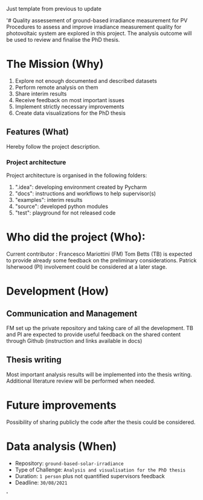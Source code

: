 Just template from previous to update

'# Quality assessement of ground-based irradiance measurement for PV
Procedures to assess and improve irradiance measurement quality for photovoltaic system are explored in this project.
The analysis outcome will be used to review and finalise the PhD thesis.

# The Mission (Why)
1. Explore not enough documented and described datasets
1. Perform remote analysis on them
1. Share interim results 
1. Receive feedback on most important issues
1. Implement strictly necessary improvements
1. Create data visualizations for the PhD thesis

## Features (What)
Hereby follow the project description.

### Project architecture
Project architecture is organised in the following folders:
1. ".idea": developing environment created by Pycharm
1. "docs": instructions and workflows to help supervisor(s)
1. "examples": interim results
1. "source": developed python modules
1. "test": playground for not released code

# Who did the project (Who):
Current contributor : Francesco Mariottini (FM)
Tom Betts (TB) is expected to provide already some feedback on the preliminary considerations.
Patrick Isherwood (PI) involvement could be considered at a later stage.

# Development (How)

## Communication and Management
FM set up the private repository and taking care of all the development.
TB and PI are expected to provide useful feedback on the shared content through Github (instruction and links available in docs)

## Thesis writing
Most important analysis results will be implemented into the thesis writing.
Additional literature review will be performed when needed.

# Future improvements 
Possibility of sharing publicly the code after the thesis could be considered.
 
# Data analysis (When)
- Repository: `ground-based-solar-irradiance`
- Type of Challenge: `Analysis and visualisation for the PhD thesis`
- Duration: ``1 person`` plus not quantified supervisors feedback
- Deadline: `30/08/2021`



'